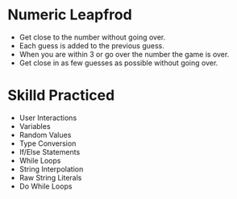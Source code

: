 # Numeric Leapfrod

- Get close to the number without going over. 
- Each guess is added to the previous guess. 
- When you are within 3 or go over the number the game is over.
- Get close in as few guesses as possible without going over.

# Skilld Practiced

- User Interactions
- Variables
- Random Values
- Type Conversion
- If/Else Statements
- While Loops
- String Interpolation
- Raw String Literals
- Do While Loops